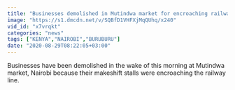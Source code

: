 ```yaml
---
title: "Businesses demolished in Mutindwa market for encroaching railway line"
image: "https://s1.dmcdn.net/v/SQBfD1VHFXjMqQUhq/x240"
vid_id: "x7vrqkt"
categories: "news"
tags: ["KENYA","NAIROBI","BURUBURU"]
date: "2020-08-29T08:22:05+03:00"
---
```

Businesses have been demolished in the wake of this morning at Mutindwa market, Nairobi because their makeshift stalls were encroaching the railway line.
